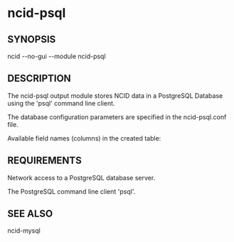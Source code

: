 # ncid-psql

## SYNOPSIS
ncid --no-gui --module ncid-psql 

## DESCRIPTION

The ncid-psql output module stores NCID data in a PostgreSQL Database using the 'psql' command line client.

The database configuration parameters are specified in the ncid-psql.conf file.

Available field names (columns) in the created table:
 
## REQUIREMENTS
Network access to a PostgreSQL database server.

The PostgreSQL command line client 'psql'.

## SEE ALSO
ncid-mysql
